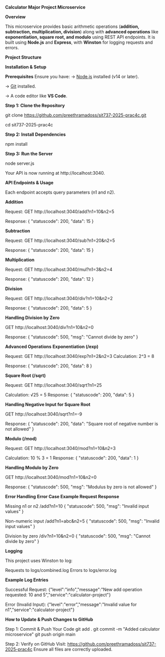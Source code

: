 **Calculator Major Project Microservice**


**Overview**

This microservice provides basic arithmetic operations (**addition, subtraction, multiplication, division**) along with **advanced operations** like **exponentiation, square root, and modulo** using REST API endpoints. It is built using **Node.js** and **Express**, with **Winston** for logging requests and errors.


**Project Structure**

**Installation & Setup**

**Prerequisites**
Ensure you have:
-> [Node.js](https://nodejs.org/en/download/) installed (v14 or later).

-> [Git](https://git-scm.com/) installed.

-> A code editor like **VS Code**.

**Step 1: Clone the Repository**

git clone https://github.com/preethramadoss/sit737-2025-prac4c.git

cd sit737-2025-prac4c

**Step 2: Install Dependencies**

npm install

**Step 3: Run the Server**

node server.js

Your API is now running at http://localhost:3040.

**API Endpoints & Usage**

Each endpoint accepts query parameters (n1 and n2).

**Addition**

Request:
GET http://localhost:3040/add?n1=10&n2=5

Response:
{ "statuscode": 200, "data": 15 }

**Subtraction**

Request:
GET http://localhost:3040/sub?n1=20&n2=5

Response:
{ "statuscode": 200, "data": 15 }

**Multiplication**

Request:
GET http://localhost:3040/mul?n1=3&n2=4

Response:
{ "statuscode": 200, "data": 12 }

**Division**

Request:
GET http://localhost:3040/div?n1=10&n2=2

Response:
{ "statuscode": 200, "data": 5 }

**Handling Division by Zero**

GET http://localhost:3040/div?n1=10&n2=0

Response:
{ "statuscode": 500, "msg": "Cannot divide by zero" }

**Advanced Operations**
**Exponentiation (/exp)**

Request:
GET http://localhost:3040/exp?n1=2&n2=3
Calculation:
2^3 = 8

Response:
{ "statuscode": 200, "data": 8 }

**Square Root (/sqrt)**

Request:
GET http://localhost:3040/sqrt?n1=25

Calculation:
√25 = 5
Response:
{ "statuscode": 200, "data": 5 }

**Handling Negative Input for Square Root**

GET http://localhost:3040/sqrt?n1=-9

Response:
{ "statuscode": 200, "data": "Square root of negative number is not allowed" }

**Modulo (/mod)**

Request:
GET http://localhost:3040/mod?n1=10&n2=3

Calculation:
10 % 3 = 1
Response:
{ "statuscode": 200, "data": 1 }

**Handling Modulo by Zero**

GET http://localhost:3040/mod?n1=10&n2=0

Response:
{ "statuscode": 500, "msg": "Modulus by zero is not allowed" }

**Error Handling**
**Error Case	Example Request	Response**

Missing n1 or n2	/add?n1=10	{ "statuscode": 500, "msg": "Invalid input values" }

Non-numeric input	/add?n1=abc&n2=5	{ "statuscode": 500, "msg": "Invalid input values" }

Division by zero	/div?n1=10&n2=0	{ "statuscode": 500, "msg": "Cannot divide by zero" }

**Logging**

This project uses Winston to log:

Requests to logs/combined.log
Errors to logs/error.log

**Example Log Entries**

Successful Request:
{"level":"info","message":"New add operation requested: 10 and 5","service":"calculator-project"}

Error (Invalid Input):
{"level":"error","message":"Invalid value for n1","service":"calculator-project"}

**How to Update & Push Changes to GitHub**

Step 1: Commit & Push Your Code
git add .
git commit -m "Added calculator microservice"
git push origin main

Step 2: Verify on GitHub
Visit: https://github.com/preethramadoss/sit737-2025-prac4c
Ensure all files are correctly uploaded.
